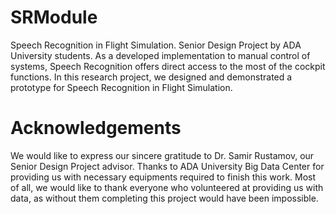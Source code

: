 # SRModule
Speech Recognition in Flight Simulation. Senior Design Project by ADA University students.
As a developed implementation to manual control of systems, Speech Recognition offers direct access to the most of the cockpit functions.
In this research project, we designed and demonstrated a prototype for Speech Recognition in Flight Simulation.


# Acknowledgements
We would like to express our sincere gratitude to Dr. Samir Rustamov, our Senior Design Project advisor.
Thanks to ADA University Big Data Center for providing us with necessary equipments required to finish this work.
Most of all, we would like to thank everyone who volunteered at providing us with data, as without them completing this project would have been impossible.
